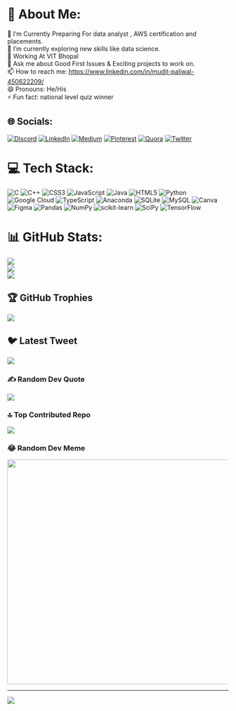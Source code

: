 # 💫 About Me:
🔭 I’m Currently Preparing For  data analyst , AWS certification and placements.<br>🌱 I’m currently  exploring new skills like data science.<br>🤔 Working At  VIT Bhopal<br>💬 Ask me about Good First Issues & Exciting projects to work on.<br>📫 How to reach me: https://www.linkedin.com/in/mudit-paliwal-450622209/<br>😄 Pronouns: He/His<br>⚡ Fun fact: national level quiz winner


## 🌐 Socials:
[![Discord](https://img.shields.io/badge/Discord-%237289DA.svg?logo=discord&logoColor=white)](https://discord.gg/mudit#6929) [![LinkedIn](https://img.shields.io/badge/LinkedIn-%230077B5.svg?logo=linkedin&logoColor=white)](https://linkedin.com/in/mudit-paliwal-450622209) [![Medium](https://img.shields.io/badge/Medium-12100E?logo=medium&logoColor=white)](https://medium.com/@@paliwalmudit7) [![Pinterest](https://img.shields.io/badge/Pinterest-%23E60023.svg?logo=Pinterest&logoColor=white)](https://pinterest.com/@paliwalmudit7) [![Quora](https://img.shields.io/badge/Quora-%23B92B27.svg?logo=Quora&logoColor=white)](https://quora.com/profile/Mudit-Paliwal-13) [![Twitter](https://img.shields.io/badge/Twitter-%231DA1F2.svg?logo=Twitter&logoColor=white)](https://twitter.com/@MuditPaliwal9) 

# 💻 Tech Stack:
![C](https://img.shields.io/badge/c-%2300599C.svg?style=flat-square&logo=c&logoColor=white) ![C++](https://img.shields.io/badge/c++-%2300599C.svg?style=flat-square&logo=c%2B%2B&logoColor=white) ![CSS3](https://img.shields.io/badge/css3-%231572B6.svg?style=flat-square&logo=css3&logoColor=white) ![JavaScript](https://img.shields.io/badge/javascript-%23323330.svg?style=flat-square&logo=javascript&logoColor=%23F7DF1E) ![Java](https://img.shields.io/badge/java-%23ED8B00.svg?style=flat-square&logo=java&logoColor=white) ![HTML5](https://img.shields.io/badge/html5-%23E34F26.svg?style=flat-square&logo=html5&logoColor=white) ![Python](https://img.shields.io/badge/python-3670A0?style=flat-square&logo=python&logoColor=ffdd54) ![Google Cloud](https://img.shields.io/badge/Google%20Cloud-%234285F4.svg?style=flat-square&logo=google-cloud&logoColor=white) ![TypeScript](https://img.shields.io/badge/typescript-%23007ACC.svg?style=flat-square&logo=typescript&logoColor=white) ![Anaconda](https://img.shields.io/badge/Anaconda-%2344A833.svg?style=flat-square&logo=anaconda&logoColor=white) ![SQLite](https://img.shields.io/badge/sqlite-%2307405e.svg?style=flat-square&logo=sqlite&logoColor=white) ![MySQL](https://img.shields.io/badge/mysql-%2300f.svg?style=flat-square&logo=mysql&logoColor=white) ![Canva](https://img.shields.io/badge/Canva-%2300C4CC.svg?style=flat-square&logo=Canva&logoColor=white) 	![Figma](https://img.shields.io/badge/figma-%23F24E1E.svg?style=flat-square&logo=figma&logoColor=white) ![Pandas](https://img.shields.io/badge/pandas-%23150458.svg?style=flat-square&logo=pandas&logoColor=white) ![NumPy](https://img.shields.io/badge/numpy-%23013243.svg?style=flat-square&logo=numpy&logoColor=white) ![scikit-learn](https://img.shields.io/badge/scikit--learn-%23F7931E.svg?style=flat-square&logo=scikit-learn&logoColor=white) ![SciPy](https://img.shields.io/badge/SciPy-%230C55A5.svg?style=flat-square&logo=scipy&logoColor=%white) ![TensorFlow](https://img.shields.io/badge/TensorFlow-%23FF6F00.svg?style=flat-square&logo=TensorFlow&logoColor=white)
# 📊 GitHub Stats:
![](https://github-readme-stats.vercel.app/api?username=MU-123&theme=dracula&hide_border=false&include_all_commits=true&count_private=true)<br/>
![](https://github-readme-streak-stats.herokuapp.com/?user=MU-123&theme=dracula&hide_border=false)<br/>
![](https://github-readme-stats.vercel.app/api/top-langs/?username=MU-123&theme=dracula&hide_border=false&include_all_commits=true&count_private=true&layout=compact)

## 🏆 GitHub Trophies
![](https://github-profile-trophy.vercel.app/?username=MU-123&theme=dracula&no-frame=false&no-bg=false&margin-w=4)

## 🐦 Latest Tweet
[![](https://gtce.itsvg.in/api?username=@MuditPaliwal9)](https://github.com/VishwaGauravIn/github-twitter-card-embed)

### ✍️ Random Dev Quote
![](https://quotes-github-readme.vercel.app/api?type=horizontal&theme=dark)

### 🔝 Top Contributed Repo
![](https://github-contributor-stats.vercel.app/api?username=MU-123&limit=5&theme=dark&combine_all_yearly_contributions=true)

### 😂 Random Dev Meme
<img src="https://rm.up.railway.app/" width="512px"/>

---
[![](https://visitcount.itsvg.in/api?id=MU-123&icon=4&color=4)](https://visitcount.itsvg.in)

<!-- Proudly created with GPRM ( https://gprm.itsvg.in ) -->
